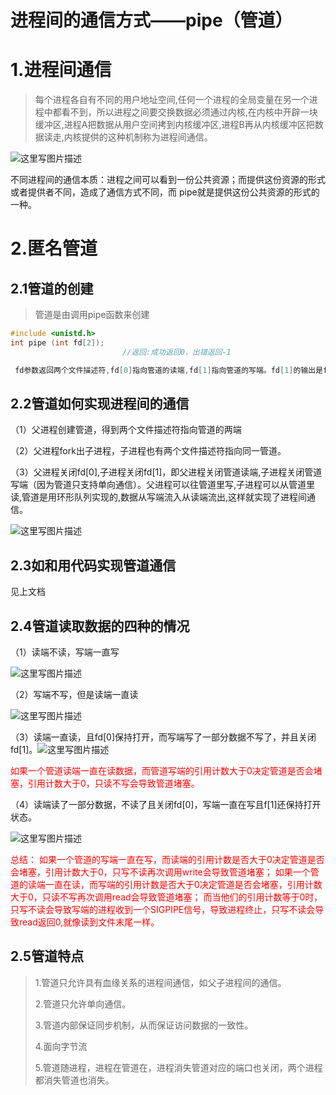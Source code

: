 # 进程间的通信方式——pipe（管道）



# 1.进程间通信

>每个进程各自有不同的用户地址空间,任何一个进程的全局变量在另一个进程中都看不到，所以进程之间要交换数据必须通过内核,在内核中开辟一块缓冲区,进程A把数据从用户空间拷到内核缓冲区,进程B再从内核缓冲区把数据读走,内核提供的这种机制称为进程间通信。 

![这里写图片描述](https://img-blog.csdn.net/20170509155514495?watermark/2/text/aHR0cDovL2Jsb2cuY3Nkbi5uZXQvc2t5cm9iZW4=/font/5a6L5L2T/fontsize/400/fill/I0JBQkFCMA==/dissolve/70/gravity/SouthEast)

不同进程间的通信本质：进程之间可以看到一份公共资源；而提供这份资源的形式或者提供者不同，造成了通信方式不同，而 pipe就是提供这份公共资源的形式的一种。

# 2.匿名管道

## 2.1管道的创建

> 管道是由调用pipe函数来创建



```c
#include <unistd.h>
int pipe (int fd[2]);
                         //返回:成功返回0，出错返回-1     
```

```C
 fd参数返回两个文件描述符,fd[0]指向管道的读端,fd[1]指向管道的写端。fd[1]的输出是fd[0]的输入。
```

## 2.2管道如何实现进程间的通信

（1）父进程创建管道，得到两个⽂件描述符指向管道的两端


（2）父进程fork出子进程，⼦进程也有两个⽂件描述符指向同⼀管道。

（3）父进程关闭fd[0],子进程关闭fd[1]，即⽗进程关闭管道读端,⼦进程关闭管道写端（因为管道只支持单向通信）。⽗进程可以往管道⾥写,⼦进程可以从管道⾥读,管道是⽤环形队列实现的,数据从写端流⼊从读端流出,这样就实现了进程间通信。

![这里写图片描述](https://img-blog.csdn.net/20170509162502566?watermark/2/text/aHR0cDovL2Jsb2cuY3Nkbi5uZXQvc2t5cm9iZW4=/font/5a6L5L2T/fontsize/400/fill/I0JBQkFCMA==/dissolve/70/gravity/SouthEast)

## 2.3如和用代码实现管道通信

见上文档

## 2.4管道读取数据的四种的情况

（1）读端不读，写端一直写

![这里写图片描述](https://img-blog.csdn.net/20170509235601938?watermark/2/text/aHR0cDovL2Jsb2cuY3Nkbi5uZXQvc2t5cm9iZW4=/font/5a6L5L2T/fontsize/400/fill/I0JBQkFCMA==/dissolve/70/gravity/SouthEast)

（2）写端不写，但是读端一直读

![这里写图片描述](https://img-blog.csdn.net/20170510000703098?watermark/2/text/aHR0cDovL2Jsb2cuY3Nkbi5uZXQvc2t5cm9iZW4=/font/5a6L5L2T/fontsize/400/fill/I0JBQkFCMA==/dissolve/70/gravity/SouthEast)

（3）读端一直读，且fd[0]保持打开，而写端写了一部分数据不写了，并且关闭fd[1]。![这里写图片描述](https://img-blog.csdn.net/20170510001736356?watermark/2/text/aHR0cDovL2Jsb2cuY3Nkbi5uZXQvc2t5cm9iZW4=/font/5a6L5L2T/fontsize/400/fill/I0JBQkFCMA==/dissolve/70/gravity/SouthEast)

<font color = red>如果一个管道读端一直在读数据，而管道写端的引⽤计数⼤于0决定管道是否会堵塞，引用计数大于0，只读不写会导致管道堵塞。</font>

（4）读端读了一部分数据，不读了且关闭fd[0]，写端一直在写且f[1]还保持打开状态。

![这里写图片描述](https://img-blog.csdn.net/20170510002648368?watermark/2/text/aHR0cDovL2Jsb2cuY3Nkbi5uZXQvc2t5cm9iZW4=/font/5a6L5L2T/fontsize/400/fill/I0JBQkFCMA==/dissolve/70/gravity/SouthEast)

<font color =red>总结：
如果一个管道的写端一直在写，而读端的引⽤计数是否⼤于0决定管道是否会堵塞，引用计数大于0，只写不读再次调用write会导致管道堵塞；
如果一个管道的读端一直在读，而写端的引⽤计数是否⼤于0决定管道是否会堵塞，引用计数大于0，只读不写再次调用read会导致管道堵塞；
而当他们的引用计数等于0时，只写不读会导致写端的进程收到一个SIGPIPE信号，导致进程终止，只写不读会导致read返回0,就像读到⽂件末尾⼀样。</font>

## 2.5管道特点

>1.管道只允许具有血缘关系的进程间通信，如父子进程间的通信。 
>
>2.管道只允许单向通信。 
>
>3.管道内部保证同步机制，从而保证访问数据的一致性。 
>
>4.面向字节流 
>
>5.管道随进程，进程在管道在，进程消失管道对应的端口也关闭，两个进程都消失管道也消失。

